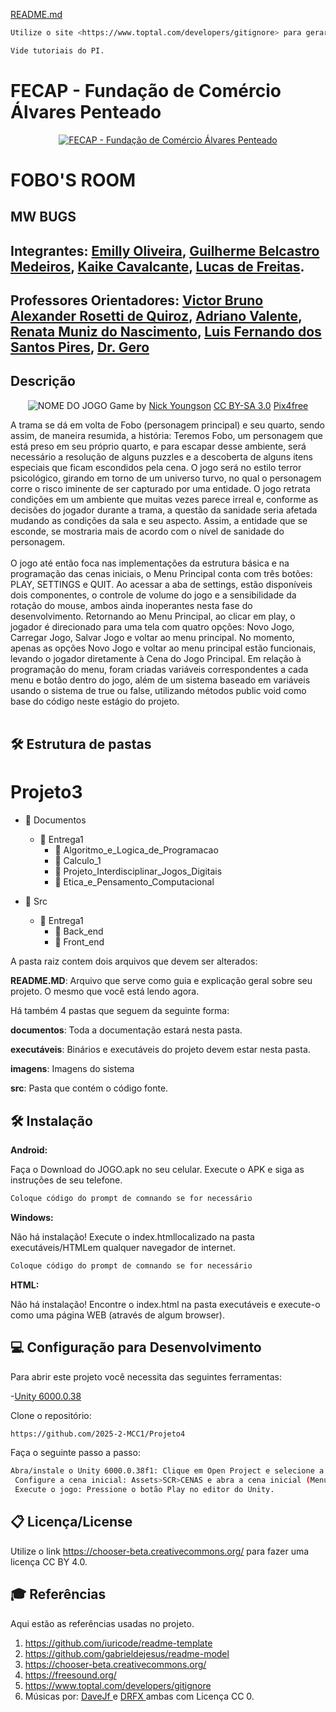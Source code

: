[README.md](https://github.com/user-attachments/files/22894973/README.md)
```sh
Utilize o site <https://www.toptal.com/developers/gitignore> para gerar seu arquivo gitignore e apague este campo.

Vide tutoriais do PI.
```

# FECAP - Fundação de Comércio Álvares Penteado

<p align="center">
<a href= "https://www.fecap.br/"><img src="https://encrypted-tbn0.gstatic.com/images?q=tbn:ANd9GcRhZPrRa89Kma0ZZogxm0pi-tCn_TLKeHGVxywp-LXAFGR3B1DPouAJYHgKZGV0XTEf4AE&usqp=CAU" alt="FECAP - Fundação de Comércio Álvares Penteado" border="0"></a>
</p>

# FOBO'S ROOM

## MW BUGS

## Integrantes: [Emilly Oliveira](https://www.linkedin.com/in/emilly-oliveira-860ba32b4?utm_source=share&utm_campaign=share_via&utm_content=profile&utm_medium=android_app), [Guilherme Belcastro Medeiros](www.linkedin.com/in/guilherme-belcastro-medeiros-785598281), [Kaike Cavalcante](https://www.linkedin.com/in/kaike-cavalcante-7283a0266?utm_source=share&utm_campaign=share_via&utm_content=profile&utm_medium=android_app), [Lucas de Freitas](https://www.linkedin.com/in/lucas-soares-a6b677364?utm_source=share&utm_campaign=share_via&utm_content=profile&utm_medium=android_app).

## Professores Orientadores: <a href="https://www.linkedin.com/in/victorbarq/">Victor Bruno Alexander Rosetti de Quiroz</a>, <a href="https://www.linkedin.com/in/adriano-valente-534576135/">Adriano Valente</a>, <a href="https://www.linkedin.com/in/remuniz/">Renata Muniz do Nascimento</a>, <a href="https://www.linkedin.com/in/luisspires/">Luis Fernando dos Santos Pires</a>, <a href="https://www.linkedin.com/in/victorbarq/">Dr. Gero</a>

## Descrição

<p align="center">
<img src="https://pix4free.org/assets/library/2021-01-20/originals/game.jpg" alt="NOME DO JOGO" border="0">
  Game by <a href="http://www.nyphotographic.com/">Nick Youngson</a> <a rel="license" href="https://creativecommons.org/licenses/by-sa/3.0/">CC BY-SA 3.0</a> <a href="http://pix4free.org/">Pix4free</a>
</p>


A trama se dá em volta de Fobo (personagem principal) e seu quarto, sendo assim, de maneira resumida, a história: Teremos Fobo, um personagem que está preso em seu próprio quarto, e para escapar desse ambiente, será necessário a resolução de alguns puzzles e a descoberta de alguns itens especiais que ficam escondidos pela cena. O jogo será no estilo terror psicológico, girando em torno de um universo turvo, no qual o personagem corre o risco iminente de ser capturado por uma entidade. O jogo retrata condições em um ambiente que muitas vezes parece irreal e, conforme as decisões do jogador durante a trama, a questão da sanidade seria afetada mudando as condições da sala e seu aspecto. Assim, a entidade que se esconde, se mostraria mais de acordo com o nível de sanidade do personagem.
<br><br>
O jogo até então foca nas implementações da estrutura básica e na programação das cenas iniciais, o Menu Principal conta com três botões: PLAY, SETTINGS e QUIT. Ao acessar a aba de settings, estão disponíveis dois componentes, o controle de volume do jogo e a sensibilidade da rotação do mouse, ambos ainda inoperantes nesta fase do desenvolvimento. Retornando ao Menu Principal, ao clicar em play, o jogador é direcionado para uma tela com quatro opções: Novo Jogo, Carregar Jogo, Salvar Jogo e voltar ao menu principal. No momento, apenas as opções Novo Jogo e voltar ao menu principal estão funcionais, levando o jogador diretamente à Cena do Jogo Principal. Em relação à programação do menu, foram criadas variáveis correspondentes a cada menu e botão dentro do jogo, além de um sistema baseado em variáveis usando o sistema de true ou false, utilizando métodos public void como base do código neste estágio do projeto.
<br><br>


## 🛠 Estrutura de pastas

# Projeto3

- 📂 Documentos
  - 📂 Entrega1
    - 📂 Algoritmo_e_Logica_de_Programacao
    - 📂 Calculo_1
    - 📂 Projeto_Interdisciplinar_Jogos_Digitais
    - 📂 Etica_e_Pensamento_Computacional

- 📂 Src
  - 📂 Entrega1
    - 📂 Back_end
    - 📂 Front_end


A pasta raiz contem dois arquivos que devem ser alterados:

<b>README.MD</b>: Arquivo que serve como guia e explicação geral sobre seu projeto. O mesmo que você está lendo agora.

Há também 4 pastas que seguem da seguinte forma:

<b>documentos</b>: Toda a documentação estará nesta pasta.

<b>executáveis</b>: Binários e executáveis do projeto devem estar nesta pasta.

<b>imagens</b>: Imagens do sistema

<b>src</b>: Pasta que contém o código fonte.

## 🛠 Instalação

<b>Android:</b>

Faça o Download do JOGO.apk no seu celular.
Execute o APK e siga as instruções de seu telefone.

```sh
Coloque código do prompt de comnando se for necessário
```

<b>Windows:</b>

Não há instalação!
Execute o index.htmllocalizado na pasta executáveis/HTMLem qualquer navegador de internet. 
```sh
Coloque código do prompt de comnando se for necessário
```

<b>HTML:</b>

Não há instalação!
Encontre o index.html na pasta executáveis e execute-o como uma página WEB (através de algum browser).

## 💻 Configuração para Desenvolvimento

Para abrir este projeto você necessita das seguintes ferramentas:

-<a href="https://unity.com/pt/releases/editor/whats-new/6000.0.38f1">Unity 6000.0.38</a>

Clone o repositório: <br>
```sh
https://github.com/2025-2-MCC1/Projeto4
```

Faça o seguinte passo a passo: <br>
```sh
Abra/instale o Unity 6000.0.38f1: Clique em Open Project e selecione a pasta onde se encontra o projeto.
 Configure a cena inicial: Assets>SCR>CENAS e abra a cena inicial (Menu).
 Execute o jogo: Pressione o botão Play no editor do Unity.
```

## 📋 Licença/License
Utilize o link <https://chooser-beta.creativecommons.org/> para fazer uma licença CC BY 4.0.

## 🎓 Referências

Aqui estão as referências usadas no projeto.

1. <https://github.com/iuricode/readme-template>
2. <https://github.com/gabrieldejesus/readme-model>
3. <https://chooser-beta.creativecommons.org/>
4. <https://freesound.org/>
5. <https://www.toptal.com/developers/gitignore>
6. Músicas por: <a href="https://freesound.org/people/DaveJf/sounds/616544/"> DaveJf </a> e <a href="https://freesound.org/people/DRFX/sounds/338986/"> DRFX </a> ambas com Licença CC 0.
